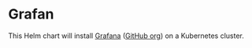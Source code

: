 # Grafan

This Helm chart will install [Grafana](https://grafana.com/) ([GitHub org](https://github.com/grafana)) on a Kubernetes cluster.
